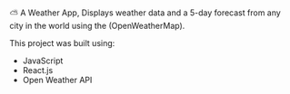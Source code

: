 ⛅
A Weather App, Displays weather data and a 5-day forecast from any
city in the world using the (OpenWeatherMap).

This project was built using:
- JavaScript
- React.js
- Open Weather API
